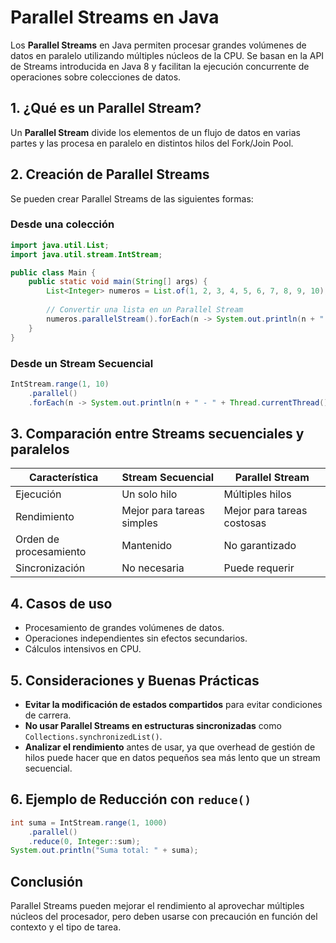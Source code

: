 # Parallel Streams en Java

Los **Parallel Streams** en Java permiten procesar grandes volúmenes de datos en paralelo utilizando múltiples núcleos de la CPU. Se basan en la API de Streams introducida en Java 8 y facilitan la ejecución concurrente de operaciones sobre colecciones de datos.

## 1. ¿Qué es un Parallel Stream?
Un **Parallel Stream** divide los elementos de un flujo de datos en varias partes y las procesa en paralelo en distintos hilos del Fork/Join Pool.

## 2. Creación de Parallel Streams

Se pueden crear Parallel Streams de las siguientes formas:

### Desde una colección
```java
import java.util.List;
import java.util.stream.IntStream;

public class Main {
    public static void main(String[] args) {
        List<Integer> numeros = List.of(1, 2, 3, 4, 5, 6, 7, 8, 9, 10);
        
        // Convertir una lista en un Parallel Stream
        numeros.parallelStream().forEach(n -> System.out.println(n + " - " + Thread.currentThread().getName()));
    }
}
```

### Desde un Stream Secuencial
```java
IntStream.range(1, 10)
    .parallel()
    .forEach(n -> System.out.println(n + " - " + Thread.currentThread().getName()));
```

## 3. Comparación entre Streams secuenciales y paralelos

| Característica | Stream Secuencial | Parallel Stream |
|--------------|----------------|----------------|
| Ejecución | Un solo hilo | Múltiples hilos |
| Rendimiento | Mejor para tareas simples | Mejor para tareas costosas |
| Orden de procesamiento | Mantenido | No garantizado |
| Sincronización | No necesaria | Puede requerir |

## 4. Casos de uso
- Procesamiento de grandes volúmenes de datos.
- Operaciones independientes sin efectos secundarios.
- Cálculos intensivos en CPU.

## 5. Consideraciones y Buenas Prácticas
- **Evitar la modificación de estados compartidos** para evitar condiciones de carrera.
- **No usar Parallel Streams en estructuras sincronizadas** como `Collections.synchronizedList()`.
- **Analizar el rendimiento** antes de usar, ya que overhead de gestión de hilos puede hacer que en datos pequeños sea más lento que un stream secuencial.

## 6. Ejemplo de Reducción con `reduce()`
```java
int suma = IntStream.range(1, 1000)
    .parallel()
    .reduce(0, Integer::sum);
System.out.println("Suma total: " + suma);
```

## Conclusión
Parallel Streams pueden mejorar el rendimiento al aprovechar múltiples núcleos del procesador, pero deben usarse con precaución en función del contexto y el tipo de tarea.

